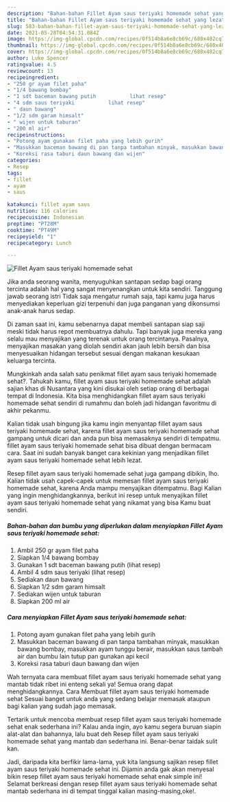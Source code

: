 ```yaml
---
description: "Bahan-bahan Fillet Ayam saus teriyaki homemade sehat yang lezat Untuk Jualan"
title: "Bahan-bahan Fillet Ayam saus teriyaki homemade sehat yang lezat Untuk Jualan"
slug: 583-bahan-bahan-fillet-ayam-saus-teriyaki-homemade-sehat-yang-lezat-untuk-jualan
date: 2021-05-28T04:54:31.084Z
image: https://img-global.cpcdn.com/recipes/0f514b8a6e8cb69c/680x482cq70/fillet-ayam-saus-teriyaki-homemade-sehat-foto-resep-utama.jpg
thumbnail: https://img-global.cpcdn.com/recipes/0f514b8a6e8cb69c/680x482cq70/fillet-ayam-saus-teriyaki-homemade-sehat-foto-resep-utama.jpg
cover: https://img-global.cpcdn.com/recipes/0f514b8a6e8cb69c/680x482cq70/fillet-ayam-saus-teriyaki-homemade-sehat-foto-resep-utama.jpg
author: Luke Spencer
ratingvalue: 4.5
reviewcount: 13
recipeingredient:
- "250 gr ayam filet paha"
- "1/4 bawang bombay"
- "1 sdt baceman bawang putih           lihat resep"
- "4 sdm saus teriyaki           lihat resep"
- " daun bawang"
- "1/2 sdm garam himsalt"
- " wijen untuk taburan"
- "200 ml air"
recipeinstructions:
- "Potong ayam gunakan filet paha yang lebih gurih"
- "Masukkan baceman bawang di pan tanpa tambahan minyak, masukkan bawang bombay, masukkan ayam tunggu berair, masukkan saus tambah air dan bumbu lain tutup pan gunakan api kecil"
- "Koreksi rasa taburi daun bawang dan wijen"
categories:
- Resep
tags:
- fillet
- ayam
- saus

katakunci: fillet ayam saus 
nutrition: 116 calories
recipecuisine: Indonesian
preptime: "PT28M"
cooktime: "PT49M"
recipeyield: "1"
recipecategory: Lunch

---
```



![Fillet Ayam saus teriyaki homemade sehat](https://img-global.cpcdn.com/recipes/0f514b8a6e8cb69c/680x482cq70/fillet-ayam-saus-teriyaki-homemade-sehat-foto-resep-utama.jpg)

Jika anda seorang wanita, menyuguhkan santapan sedap bagi orang tercinta adalah hal yang sangat menyenangkan untuk kita sendiri. Tanggung jawab seorang istri Tidak saja mengatur rumah saja, tapi kamu juga harus menyediakan keperluan gizi terpenuhi dan juga panganan yang dikonsumsi anak-anak harus sedap.

Di zaman  saat ini, kamu sebenarnya dapat membeli santapan siap saji meski tidak harus repot membuatnya dahulu. Tapi banyak juga mereka yang selalu mau menyajikan yang terenak untuk orang tercintanya. Pasalnya, menyajikan masakan yang diolah sendiri akan jauh lebih bersih dan bisa menyesuaikan hidangan tersebut sesuai dengan makanan kesukaan keluarga tercinta. 



Mungkinkah anda salah satu penikmat fillet ayam saus teriyaki homemade sehat?. Tahukah kamu, fillet ayam saus teriyaki homemade sehat adalah sajian khas di Nusantara yang kini disukai oleh setiap orang di berbagai tempat di Indonesia. Kita bisa menghidangkan fillet ayam saus teriyaki homemade sehat sendiri di rumahmu dan boleh jadi hidangan favoritmu di akhir pekanmu.

Kalian tidak usah bingung jika kamu ingin menyantap fillet ayam saus teriyaki homemade sehat, karena fillet ayam saus teriyaki homemade sehat gampang untuk dicari dan anda pun bisa memasaknya sendiri di tempatmu. fillet ayam saus teriyaki homemade sehat bisa dibuat dengan bermacam cara. Saat ini sudah banyak banget cara kekinian yang menjadikan fillet ayam saus teriyaki homemade sehat lebih lezat.

Resep fillet ayam saus teriyaki homemade sehat juga gampang dibikin, lho. Kalian tidak usah capek-capek untuk memesan fillet ayam saus teriyaki homemade sehat, karena Anda mampu menyajikan ditempatmu. Bagi Kalian yang ingin menghidangkannya, berikut ini resep untuk menyajikan fillet ayam saus teriyaki homemade sehat yang nikamat yang bisa Kamu buat sendiri.

<!--inarticleads1-->

##### Bahan-bahan dan bumbu yang diperlukan dalam menyiapkan Fillet Ayam saus teriyaki homemade sehat:

1. Ambil 250 gr ayam filet paha
1. Siapkan 1/4 bawang bombay
1. Gunakan 1 sdt baceman bawang putih           (lihat resep)
1. Ambil 4 sdm saus teriyaki           (lihat resep)
1. Sediakan  daun bawang
1. Siapkan 1/2 sdm garam himsalt
1. Sediakan  wijen untuk taburan
1. Siapkan 200 ml air




<!--inarticleads2-->

##### Cara menyiapkan Fillet Ayam saus teriyaki homemade sehat:

1. Potong ayam gunakan filet paha yang lebih gurih
1. Masukkan baceman bawang di pan tanpa tambahan minyak, masukkan bawang bombay, masukkan ayam tunggu berair, masukkan saus tambah air dan bumbu lain tutup pan gunakan api kecil
1. Koreksi rasa taburi daun bawang dan wijen




Wah ternyata cara membuat fillet ayam saus teriyaki homemade sehat yang mantab tidak ribet ini enteng sekali ya! Semua orang dapat menghidangkannya. Cara Membuat fillet ayam saus teriyaki homemade sehat Sesuai banget untuk anda yang sedang belajar memasak ataupun bagi kalian yang sudah jago memasak.

Tertarik untuk mencoba membuat resep fillet ayam saus teriyaki homemade sehat enak sederhana ini? Kalau anda ingin, ayo kamu segera buruan siapin alat-alat dan bahannya, lalu buat deh Resep fillet ayam saus teriyaki homemade sehat yang mantab dan sederhana ini. Benar-benar taidak sulit kan. 

Jadi, daripada kita berfikir lama-lama, yuk kita langsung sajikan resep fillet ayam saus teriyaki homemade sehat ini. Dijamin anda gak akan menyesal bikin resep fillet ayam saus teriyaki homemade sehat enak simple ini! Selamat berkreasi dengan resep fillet ayam saus teriyaki homemade sehat mantab sederhana ini di tempat tinggal kalian masing-masing,oke!.

